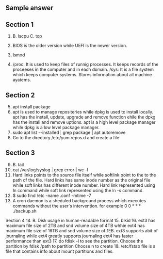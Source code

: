 ## Sample answer

## Section 1
  1. B. lscpu
   C. top
  2. BIOS is the older version while UEFI is the newer version.

  3. lsmod

  4. /proc: It is used to keep files  of runnig processes.
          It keeps records of the proceeses in the computer and in each domain.
   /sys: It is a file system which keeps computer systems.
         Stores information about all machine ayatems.

## Section 2
  5. apt install package
  6. apt is used to manage repositeries while dpkg is used to install locally.
  apt has the install, update, upgrade and remove function ehile the dpkg has the
  install and remove uptions.
  apt is a high level package manager while dpkg is a low level package manager.
  7. sudo apt list --installed | grep package | apt autoremove
  8. Go to the directory /etc/yum.repos.d and create a file

## Section 3
  9. B. tail
  10. cat /var/log/syslog | grep error | wc -l
  11. Hard  links points to the source file itself while softlink point to the
      to the path of the file.
      Hard links has same inode number as the original file while soft links has
      different inode number.
      Hard link represented using ln command while soft link represented using the ln -s command.
  12. $ sudo find /etc -name .conf -mtime -7
  13. A cron daemon is a sheduled background process which executes commands without the user's
    intervention. for example 0 0 * * * ./backup.sh

Section 4
    14. B. Disk usage in human-readable format
    15. blkid
    16. ext3 has maximum file size of 2TB and snd volume size of 4TB whhie ext4 has  maximum file size of 16TB and snd     volume size of 1EB.
    ext3 supports abit of journaling while ext4 greatly supports journaling
    ext4 has faster performance than ext3
    17. do fdisk -l to see the partition. 
    Choose the partition by fdisk /path to partition
    Choose n to create
    18. /etc/fstab file is a file that contains info about mount partitions and files.
